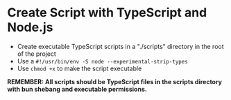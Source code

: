 # Create Script with TypeScript and Node.js 

- Create executable TypeScript scripts in a "./scripts" directory in the root of the project
- Use a `#!/usr/bin/env -S node --experimental-strip-types`
- Use `chmod +x` to make the script executable

**REMEMBER: All scripts should be TypeScript files in the scripts directory with bun shebang and executable permissions.**
